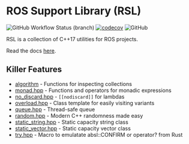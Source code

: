 # ROS Support Library (RSL)

![GitHub Workflow Status (branch)](https://img.shields.io/github/workflow/status/PickNikRobotics/RSL/CI/main?label=CI)
[![codecov](https://codecov.io/github/PickNikRobotics/RSL/branch/main/graph/badge.svg?token=t85cTyvsez)](https://codecov.io/github/PickNikRobotics/RSL)
![GitHub](https://img.shields.io/github/license/PickNikRobotics/RSL)

RSL is a collection of C++17 utilities for ROS projects.

Read the docs [here](https://picknikrobotics.github.io/RSL/files.html).

## Killer Features

* [algorithm](include/rsl/algorithm.hpp) - Functions for inspecting collections
* [monad.hpp](include/rsl/monad.hpp) - Functions and operators for monadic expressions
* [no_discard.hpp](include/rsl/no_discard.hpp) - `[[nodiscard]]` for lambdas
* [overload.hpp](include/rsl/overload.hpp) - Class template for easily visiting variants
* [queue.hpp](include/rsl/queue.hpp) - Thread-safe queue
* [random.hpp](include/rsl/random.hpp) - Modern C++ randomness made easy
* [static_string.hpp](include/rsl/static_string.hpp) - Static capacity string class
* [static_vector.hpp](include/rsl/static_vector.hpp) - Static capacity vector class
* [try.hpp](include/rsl/try.hpp) - Macro to emulatate absl::CONFIRM or operator? from Rust
